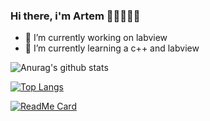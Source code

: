### Hi there, i'm Artem 👋👋👋👋👋
- 🔭 I’m currently working on labview
- 🌱 I’m currently learning a c++ and labview

 ![Anurag's github stats](https://github-readme-stats.vercel.app/api?username=Foxsick&show_icons=true&theme=synthwave)
 
 [![Top Langs](https://github-readme-stats.vercel.app/api/top-langs/?username=Foxsick&layout=compact)](https://https://github.com/Foxsick/Foxsick)
 
 [![ReadMe Card](https://github-readme-stats.vercel.app/api/pin/?username=Foxsick&repo=MY_Course)](https://github.com/Foxsick/MY_Course)
<!--
**Foxsick/Foxsick** is a ✨ _special_ ✨ repository because its `README.md` (this file) appears on your GitHub profile.

Here are some ideas to get you started:

- 🔭 I’m currently working on ...
- 🌱 I’m currently learning ...
- 👯 I’m looking to collaborate on ...
- 🤔 I’m looking for help with ...
- 💬 Ask me about ...
- 📫 How to reach me: ...
- 😄 Pronouns: ...
- ⚡ Fun fact: ...
-->
